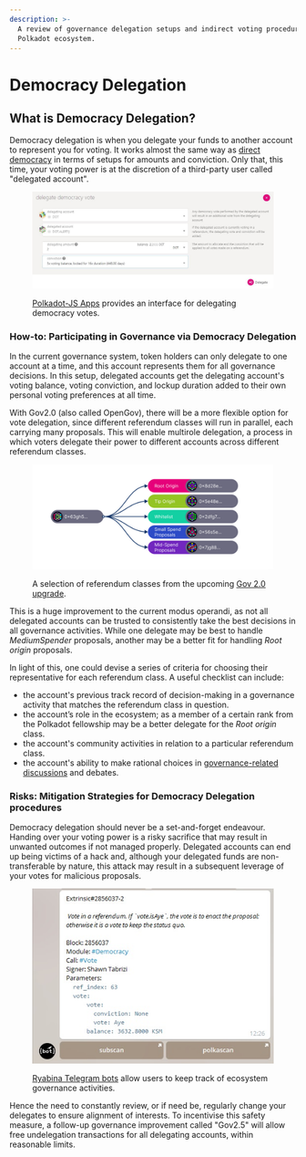 ```yaml
---
description: >-
  A review of governance delegation setups and indirect voting procedures in the
  Polkadot ecosystem.
---
```


# Democracy Delegation

## What is Democracy Delegation?

Democracy delegation is when you delegate your funds to another account to represent you for voting. It works almost the same way as [direct democracy](direct-democracy.md) in terms of setups for amounts and conviction. Only that, this time, your voting power is at the discretion of a third-party user called "delegated account".

<figure><img src="../../../.gitbook/assets/O_VDelegation.JPG" alt="An interface for delegating democracy on Polkadot JS app."><figcaption><p><a href="https://polkadot.js.org/apps/?rpc=wss%3A%2F%2Fpublic-rpc.pinknode.io%2Fpolkadot#/accounts">Polkadot-JS Apps</a> provides an interface for delegating democracy votes.</p></figcaption></figure>



### How-to: Participating in Governance via Democracy Delegation

In the current governance system, token holders can only delegate to one account at a time, and this account represents them for all governance decisions. In this setup, delegated accounts get the delegating account's voting balance, voting conviction, and lockup duration added to their own personal voting preferences at all time.&#x20;

With Gov2.0 (also called OpenGov), there will be a more flexible option for vote delegation, since different referendum classes will run in parallel, each carrying many proposals. This will enable multirole delegation, a process in which voters delegate their power to different accounts across different referendum classes.

<figure><img src="../../../.gitbook/assets/O_VGov2.png" alt="A sample of referendum classes from the upcoming Gov 2.0/OpenGov upgrade."><figcaption><p>A selection of referendum classes from the upcoming <a href="https://polkadot.network/blog/gov2-polkadots-next-generation-of-decentralised-governance/">Gov 2.0 upgrade</a>.</p></figcaption></figure>



This is a huge improvement to the current modus operandi, as not all delegated accounts can be trusted to consistently take the best decisions in all governance activities. While one delegate may be best to handle _MediumSpender_ proposals, another may be a better fit for handling _Root origin_ proposals.

In light of this, one could devise a series of criteria for choosing their representative for each referendum class. A useful checklist can include:

* the account's previous track record of decision-making in a governance activity that matches the referendum class in question.&#x20;
* the account’s role in the ecosystem; as a member of a certain rank from the Polkadot fellowship may be a better delegate for the _Root origin_ class.
* the account's community activities in relation to a particular referendum class.&#x20;
* the account's ability to make rational choices in [governance-related discussions](../../4.social-support/polkassembly.md) and debates.



### **Risks: Mitigation Strategies for** Democracy Delegation procedures

Democracy delegation should never be a set-and-forget endeavour. Handing over your voting power is a risky sacrifice that may result in unwanted outcomes if not managed properly. Delegated accounts can end up being victims of a hack and,  although your delegated funds are non-transferable by nature, this attack may result in a subsequent leverage of your votes for malicious proposals.&#x20;

<figure><img src="../../../.gitbook/assets/O_VRyabinabot.jpg" alt="A sample of Ryabina Telegram bot keeping track of Polkadot governance activities."><figcaption><p><a href="https://ryabina.medium.com/track-anything-ultimate-guide-for-polkadot-and-kusama-telegram-bots-a47aa913f8b">Ryabina Telegram bots</a> allow users to keep track of ecosystem governance activities. </p></figcaption></figure>



Hence the need to constantly review, or if need be, regularly change your delegates to ensure alignment of interests. To incentivise this safety measure, a follow-up governance improvement called "Gov2.5" will allow free undelegation transactions for all delegating accounts, within reasonable limits.&#x20;

